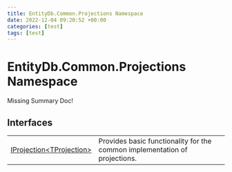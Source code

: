 ```yaml
---
title: EntityDb.Common.Projections Namespace
date: 2022-12-04 09:20:52 +00:00
categories: [test]
tags: [test]
---
```


# EntityDb.Common.Projections Namespace
Missing Summary Doc!
## Interfaces
<table><tr><td><!--/posts/dotnet-entitydb-common-projections-iprojection`1--><a href='#'>IProjection&lt;TProjection&gt;</a></td><td>
Provides basic functionality for the common implementation of projections.
</td></tr></table>
